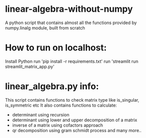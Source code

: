 # linear-algebra-without-numpy
A python script that contains almost all the functions provided by numpy.linalg module, built from scratch

# How to run on localhost:
Install Python
run 'pip install -r requirements.txt'
run 'streamlit run streamlit_matrix_app.py'

# linear_algebra.py info:
This script contains functions to check matrix type like is_singular, is_symmetric etc
It also contains functions to calculate:
- determinant using recursion
- determinant using lower and upper decomposition of a matrix
- inverse of a matrix using cofactors approach
- qr decomposition using gram schmidt process
and many more..
